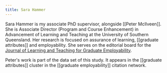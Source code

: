 ```yaml
---
title: Sara Hammer
---
```


Sara Hammer is my associate PhD supervisor, alongside [[Peter McIlveen]]. She is Associate Director (Program and Course Enhancement) in Advancement of Learning and Teaching at the University of Southern Queensland. Her research is focused on assurance of learning, [[graduate attributes]] and employability. She serves on the editorial board for the [Journal of Learning and Teaching for Graduate Employability](https://ojs.deakin.edu.au/index.php/jtlge/index). 

Peter's work is part of the data set of this study. It appears in the [[graduate attributes]] cluster in the [[graduate employability]] citation network. 
